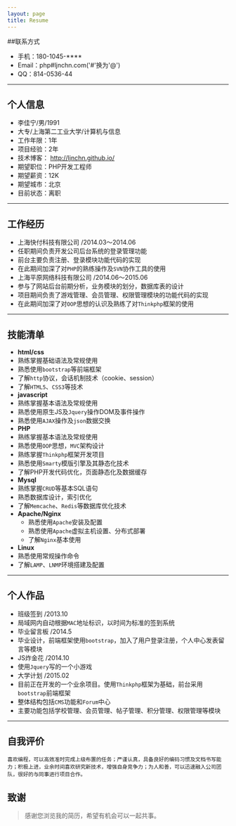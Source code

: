 ```yaml
---
layout: page
title: Resume
---
```


##联系方式
- 手机：180-1045-****
- Email：php#ljnchn.com('#'换为'@')
- QQ：814-0536-44

---

## 个人信息
- 李佳宁/男/1991
- 大专/上海第二工业大学/计算机与信息
- 工作年限：1年
- 项目经验：2年
- 技术博客： <http://ljnchn.github.io/>
- 期望职位：PHP开发工程师
- 期望薪资：12K
- 期望城市：北京
- 目前状态：离职

---
## 工作经历
- 上海快付科技有限公司 /2014.03～2014.06
 - 任职期间负责开发公司后台系统的登录管理功能
 - 前台主要负责注册、登录模块功能代码的实现 
 - 在此期间加深了对`PHP`的熟练操作及`SVN`协作工具的使用
- 上海平原网络科技有限公司 /2014.06～2015.06
 - 参与了网站后台前期分析，业务模块的划分，数据库表的设计
 - 项目期间负责了游戏管理、会员管理、权限管理模块的功能代码的实现
 - 在此期间加深了对`OOP`思想的认识及熟练了对`Thinkphp`框架的使用

---
## 技能清单
- **html/css**
 - 熟练掌握基础语法及常规使用
 - 熟悉使用`bootstrap`等前端框架
 - 了解`http`协议，会话机制技术（cookie、session）
 - 了解`HTML5`、`CSS3`等技术
- **javascript**
 - 熟练掌握基本语法及常规使用
 - 熟悉使用原生JS及`Jquery`操作DOM及事件操作
 - 熟悉使用`AJAX`操作及`json`数据交换
- **PHP**
 - 熟练掌握基本语法及常规使用
 - 熟悉使用`OOP`思想，`MVC`架构设计
 - 熟练掌握`Thinkphp`框架开发项目
 - 熟悉使用`Smarty`模版引擎及其静态化技术
 - 了解PHP开发代码优化，页面静态化及数据缓存
- **Mysql**
 - 熟练掌握`CRUD`等基本SQL语句
 - 熟悉数据库设计，索引优化
 - 了解`Memcache`、`Redis`等数据库优化技术
- **Apache/Nginx**
  - 熟悉使用`Apache`安装及配置
  - 熟悉使用`Apache`虚拟主机设置、分布式部署
  - 了解`Nginx`基本使用
- **Linux**
 - 熟悉使用常规操作命令
 - 了解`LAMP`、`LNMP`环境搭建及配置 

---
## 个人作品
- 班级签到 /2013.10
 - 局域网内自动根据`MAC`地址标识，以时间为标准的签到系统
- 毕业留言板 /2014.5
 - 毕业设计，前端框架使用`bootstrap`，加入了用户登录注册，个人中心发表留言等模块
- JS炸金花 /2014.10
 - 使用`Jquery`写的一个小游戏
- 大学计划 /2015.02
 - 目前正在开发的一个业余项目。使用`Thinkphp`框架为基础，前台采用`bootstrap`前端框架
 - 整体结构包括`CMS`功能和`Forum`中心
 - 主要功能包括学校管理、会员管理、帖子管理、积分管理、权限管理等模块

---

## 自我评价
    喜欢编程，可以高效准时完成上级布置的任务；严谨认真，具备良好的编码习惯及文档书写能力；积极上进，业余时间喜欢研究新技术，增强自身竞争力；为人和善，可以迅速融入公司团队，很好的与同事进行项目合作。    
## 致谢
>感谢您浏览我的简历，希望有机会可以一起共事。